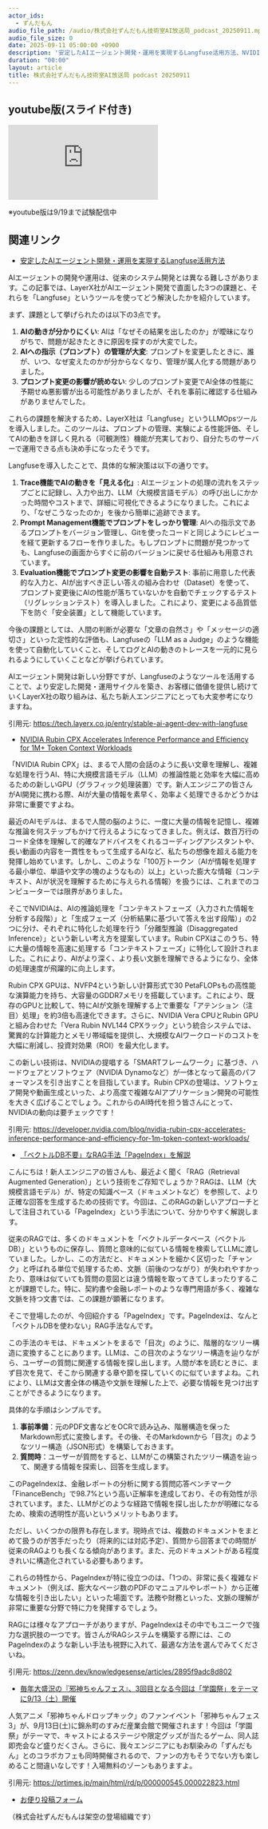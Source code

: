```yaml
---
actor_ids:
  - ずんだもん
audio_file_path: /audio/株式会社ずんだもん技術室AI放送局_podcast_20250911.mp3
audio_file_size: 0
date: 2025-09-11 05:00:00 +0900
description: '安定したAIエージェント開発・運用を実現するLangfuse活用方法、NVIDIA Rubin CPX Accelerates Inference Performance and Efficiency for 1M+ Token Context Workloads、「ベクトルDB不要」なRAG手法「PageIndex」を解説、毎年大盛況の『邪神ちゃんフェス』、3回目となる今回は「学園祭」をテーマに9/13（土）開催'
duration: "00:00"
layout: article
title: 株式会社ずんだもん技術室AI放送局 podcast 20250911
---
```


## youtube版(スライド付き)

<iframe src="https://www.youtube.com/embed/cDfr8zjUqvc?si=lz8ul9HwV_LHaqe4" title="YouTube video player" frameborder="0" allow="accelerometer; autoplay; clipboard-write; encrypted-media; gyroscope; picture-in-picture; web-share" referrerpolicy="strict-origin-when-cross-origin" allowfullscreen></iframe>

※youtube版は9/19まで試験配信中

## 関連リンク


- [安定したAIエージェント開発・運用を実現するLangfuse活用方法](https://tech.layerx.co.jp/entry/stable-ai-agent-dev-with-langfuse)  


AIエージェントの開発や運用は、従来のシステム開発とは異なる難しさがあります。この記事では、LayerX社がAIエージェント開発で直面した3つの課題と、それらを「Langfuse」というツールを使ってどう解決したかを紹介しています。

まず、課題として挙げられたのは以下の3点です。
1.  **AIの動きが分かりにくい**: AIは「なぜその結果を出したのか」が曖昧になりがちで、問題が起きたときに原因を探すのが大変でした。
2.  **AIへの指示（プロンプト）の管理が大変**: プロンプトを変更したときに、誰が、いつ、なぜ変えたのかが分からなくなり、管理が属人化する問題がありました。
3.  **プロンプト変更の影響が読めない**: 少しのプロンプト変更でAI全体の性能に予期せぬ悪影響が出る可能性がありましたが、それを事前に確認する仕組みがありませんでした。

これらの課題を解決するため、LayerX社は「Langfuse」というLLMOpsツールを導入しました。このツールは、プロンプトの管理、実験による性能評価、そしてAIの動きを詳しく見れる（可観測性）機能が充実しており、自分たちのサーバーで運用できる点も決め手になったそうです。

Langfuseを導入したことで、具体的な解決策は以下の通りです。
1.  **Trace機能でAIの動きを「見える化」**:
    AIエージェントの処理の流れをステップごとに記録し、入力や出力、LLM（大規模言語モデル）の呼び出しにかかった時間やコストまで、詳細に可視化できるようになりました。これにより、「なぜこうなったのか」を後から簡単に追跡できます。
2.  **Prompt Management機能でプロンプトをしっかり管理**:
    AIへの指示文であるプロンプトをバージョン管理し、Gitを使ったコードと同じようにレビューを経て更新するフローを作りました。もしプロンプトに問題が見つかっても、Langfuseの画面からすぐに前のバージョンに戻せる仕組みも用意されています。
3.  **Evaluation機能でプロンプト変更の影響を自動テスト**:
    事前に用意した代表的な入力と、AIが出すべき正しい答えの組み合わせ（Dataset）を使って、プロンプト変更後にAIの性能が落ちていないかを自動でチェックするテスト（リグレッションテスト）を導入しました。これにより、変更による品質低下を防ぐ「安全装置」として機能しています。

今後の課題としては、人間の判断が必要な「文章の自然さ」や「メッセージの適切さ」といった定性的な評価も、Langfuseの「LLM as a Judge」のような機能を使って自動化していくこと、そしてログとAIの動きのトレースを一元的に見られるようにしていくことなどが挙げられています。

AIエージェント開発は新しい分野ですが、Langfuseのようなツールを活用することで、より安定した開発・運用サイクルを築き、お客様に価値を提供し続けていくLayerX社の取り組みは、私たち新人エンジニアにとっても大変参考になりますね。

引用元: https://tech.layerx.co.jp/entry/stable-ai-agent-dev-with-langfuse


- [NVIDIA Rubin CPX Accelerates Inference Performance and Efficiency for 1M+ Token Context Workloads](https://developer.nvidia.com/blog/nvidia-rubin-cpx-accelerates-inference-performance-and-efficiency-for-1m-token-context-workloads/)  


「NVIDIA Rubin CPX」は、まるで人間の会話のように長い文章を理解し、複雑な処理を行うAI、特に大規模言語モデル（LLM）の推論性能と効率を大幅に高めるための新しいGPU（グラフィック処理装置）です。新人エンジニアの皆さんがAI開発に携わる際、AIが大量の情報を素早く、効率よく処理できるかどうかは非常に重要ですよね。

最近のAIモデルは、まるで人間の脳のように、一度に大量の情報を記憶し、複雑な推論を何ステップもかけて行えるようになってきました。例えば、数百万行のコード全体を理解して的確なアドバイスをくれるコーディングアシスタントや、長い動画の内容を一貫性をもって生成するAIなど、私たちの想像を超える能力を発揮し始めています。しかし、このような「100万トークン（AIが情報を処理する最小単位、単語や文字の塊のようなもの）以上」といった膨大な情報（コンテキスト、AIが状況を理解するために与えられる情報）を扱うには、これまでのコンピューターでは限界がありました。

そこでNVIDIAは、AIの推論処理を「コンテキストフェーズ（入力された情報を分析する段階）」と「生成フェーズ（分析結果に基づいて答えを出す段階）」の2つに分け、それぞれに特化した処理を行う「分離型推論（Disaggregated Inference）」という新しい考え方を提案しています。Rubin CPXはこのうち、特に大量の情報を高速に処理する「コンテキストフェーズ」に特化して設計されました。これにより、AIがより深く、より長い文脈を理解できるようになり、全体の処理速度が飛躍的に向上します。

Rubin CPX GPUは、NVFP4という新しい計算形式で30 PetaFLOPsもの高性能な演算能力を持ち、大容量のGDDR7メモリを搭載しています。これにより、既存のGPUと比較して、特にAIが文脈を理解する上で重要な「アテンション（注目）処理」を約3倍も高速化できます。さらに、NVIDIA Vera CPUとRubin GPUと組み合わせた「Vera Rubin NVL144 CPXラック」という統合システムでは、驚異的な計算能力とメモリ帯域幅を提供し、大規模なAIワークロードのコストを大幅に削減し、投資対効果（ROI）を最大化します。

この新しい技術は、NVIDIAの提唱する「SMARTフレームワーク」に基づき、ハードウェアとソフトウェア（NVIDIA Dynamoなど）が一体となって最高のパフォーマンスを引き出すことを目指しています。Rubin CPXの登場は、ソフトウェア開発や動画生成といった、より高度で複雑なAIアプリケーション開発の可能性を大きく広げることでしょう。これからのAI時代を担う皆さんにとって、NVIDIAの動向は要チェックです！

引用元: https://developer.nvidia.com/blog/nvidia-rubin-cpx-accelerates-inference-performance-and-efficiency-for-1m-token-context-workloads/


- [「ベクトルDB不要」なRAG手法「PageIndex」を解説](https://zenn.dev/knowledgesense/articles/2895f9adc8d802)  


こんにちは！新人エンジニアの皆さんも、最近よく聞く「RAG（Retrieval Augmented Generation）」という技術をご存知でしょうか？RAGは、LLM（大規模言語モデル）が、特定の知識ベース（ドキュメントなど）を参照して、より正確な回答を生成するための技術です。今回は、このRAGの新しいアプローチとして注目されている「PageIndex」という手法について、分かりやすく解説します。

従来のRAGでは、多くのドキュメントを「ベクトルデータベース（ベクトルDB）」というものに保存し、質問と意味的に似ている情報を検索してLLMに渡していました。しかし、この方法だと、ドキュメントを細かく区切った「チャンク」と呼ばれる単位で処理するため、文脈（前後のつながり）が失われやすかったり、意味は似ていても質問の意図とは違う情報を取ってきてしまったりすることが課題でした。特に、契約書や金融レポートのような専門用語が多く、複雑な文脈を持つ文書では、この課題が顕著になります。

そこで登場したのが、今回紹介する「PageIndex」です。PageIndexは、なんと「ベクトルDBを使わない」RAG手法なんです。

この手法のキモは、ドキュメントをまるで「目次」のように、階層的なツリー構造に変換することにあります。LLMは、この目次のようなツリー構造を辿りながら、ユーザーの質問に関連する情報を探し出します。人間が本を読むときに、まず目次を見て、そこから関連する章や節を探していくのに似ていますよね。これにより、LLMは文書全体の構造や文脈を理解した上で、必要な情報を見つけ出すことができるようになります。

具体的な手順はシンプルです。
1.  **事前準備**：元のPDF文書などをOCRで読み込み、階層構造を保ったMarkdown形式に変換します。その後、そのMarkdownから「目次」のようなツリー構造（JSON形式）を構築しておきます。
2.  **質問時**：ユーザーが質問をすると、LLMがこの構築されたツリー構造を辿って、関連する情報を探索し、回答を生成します。

このPageIndexは、金融レポートの分析に関する質問応答ベンチマーク「FinanceBench」で98.7%という高い正解率を達成しており、その有効性が示されています。また、LLMがどのような経路で情報を探し出したかが明確になるため、検索の透明性が高いというメリットもあります。

ただし、いくつかの限界も存在します。現時点では、複数のドキュメントをまとめて扱うのが苦手だったり（将来的には対応予定）、質問から回答までの時間が従来のRAGよりも長くなる傾向があります。また、元のドキュメントがある程度きれいに構造化されている必要もあります。

これらの特性から、PageIndexが特に役立つのは、「1つの、非常に長く複雑なドキュメント（例えば、膨大なページ数のPDFのマニュアルやレポート）から正確な情報を引き出したい」といった場面です。法務や財務といった、文脈の理解が非常に重要な分野で特に力を発揮するでしょう。

RAGには様々なアプローチがありますが、PageIndexはその中でもユニークで強力な選択肢の一つです。皆さんがRAGシステムを構築する際には、このPageIndexのような新しい手法も視野に入れて、最適な方法を選んでみてくださいね。

引用元: https://zenn.dev/knowledgesense/articles/2895f9adc8d802


- [毎年大盛況の『邪神ちゃんフェス』、3回目となる今回は「学園祭」をテーマに9/13（土）開催](https://prtimes.jp/main/html/rd/p/000000545.000022823.html)  


人気アニメ「邪神ちゃんドロップキック」のファンイベント「邪神ちゃんフェス3」が、9月13日(土)に錦糸町のすみだ産業会館で開催されます！今回は「学園祭」がテーマで、キャストによるステージや限定グッズが当たるゲーム、同人誌即売会など盛りだくさん。さらに、我々エンジニアにもお馴染みの「ずんだもん」とのコラボカフェも同時開催されるので、ファンの方もそうでない方も楽しめること間違いなしです！入場無料のゾーンもありますよ。

引用元: https://prtimes.jp/main/html/rd/p/000000545.000022823.html



- [お便り投稿フォーム](https://forms.gle/ffg4JTfqdiqK62qf9)

（株式会社ずんだもんは架空の登場組織です）
